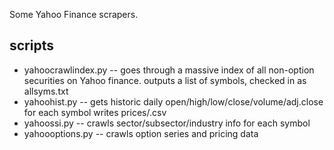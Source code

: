 
Some Yahoo Finance scrapers.

scripts
-------
* yahoocrawlindex.py -- goes through a massive index of all non-option securities on Yahoo finance. 
                        outputs a list of symbols, checked in as allsyms.txt
* yahoohist.py -- gets historic daily open/high/low/close/volume/adj.close for each symbol
                  writes prices/<sym>.csv
* yahoossi.py -- crawls sector/subsector/industry info for each symbol
* yahoooptions.py -- crawls option series and pricing data

